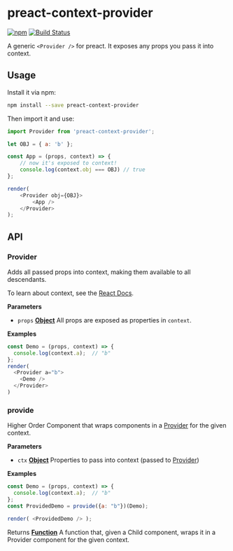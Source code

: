 # preact-context-provider

[![npm](https://img.shields.io/npm/v/preact-context-provider.svg)](http://npm.im/preact-context-provider)
[![Build Status](https://travis-ci.org/synacor/preact-context-provider.svg?branch=master)](https://travis-ci.org/synacor/preact-context-provider)

A generic `<Provider />` for preact. It exposes any props you pass it into context.

## Usage

Install it via npm:

```sh
npm install --save preact-context-provider
```

Then import it and use:

```js
import Provider from 'preact-context-provider';

let OBJ = { a: 'b' };

const App = (props, context) => {
	// now it's exposed to context!
	console.log(context.obj === OBJ) // true
};

render(
	<Provider obj={OBJ}>
		<App />
	</Provider>
);
```

## API

### Provider

Adds all passed props into context, making them available to all descendants.

To learn about context, see the [React Docs](https://facebook.github.io/react/docs/context.html).

**Parameters**

-   `props` **[Object](https://developer.mozilla.org/en-US/docs/Web/JavaScript/Reference/Global_Objects/Object)** All props are exposed as properties in `context`.

**Examples**

```javascript
const Demo = (props, context) => {
  console.log(context.a);  // "b"
};
render(
  <Provider a="b">
    <Demo />
  </Provider>
)
```

### provide

Higher Order Component that wraps components in a [Provider](#provider) for the given context.

**Parameters**

-   `ctx` **[Object](https://developer.mozilla.org/en-US/docs/Web/JavaScript/Reference/Global_Objects/Object)** Properties to pass into context (passed to [Provider](#provider))

**Examples**

```javascript
const Demo = (props, context) => {
  console.log(context.a);  // "b"
};
const ProvidedDemo = provide({a: "b"})(Demo);

render( <ProvidedDemo /> );
```

Returns **[Function](https://developer.mozilla.org/en-US/docs/Web/JavaScript/Reference/Statements/function)** A function that, given a Child component, wraps it in a Provider component for the given context.
